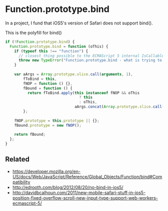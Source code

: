 # Function.prototype.bind
In a project, I fund that iOS5's version of Safari does not support bind().

This is the polyfill for bind()
```js
if (!Function.prototype.bind) {
  Function.prototype.bind = function (oThis) {
    if (typeof this !== "function") {
      // closest thing possible to the ECMAScript 5 internal IsCallable function
      throw new TypeError("Function.prototype.bind - what is trying to be bound is not callable");
    }
  
    var aArgs = Array.prototype.slice.call(arguments, 1), 
        fToBind = this, 
        fNOP = function () {},
        fBound = function () {
          return fToBind.apply(this instanceof fNOP && oThis
                                 ? this
                                 : oThis,
                               aArgs.concat(Array.prototype.slice.call(arguments)));
        };
  
    fNOP.prototype = this.prototype || {};
    fBound.prototype = new fNOP();
  
    return fBound;
  };
}
```
## Related
* https://developer.mozilla.org/en-US/docs/Web/JavaScript/Reference/Global_Objects/Function/bind#Compatibility
* http://edrooth.com/blog/2012/08/20/no-bind-in-ios5/
* http://davidbcalhoun.com/2011/new-mobile-safari-stuff-in-ios5-position-fixed-overflow-scroll-new-input-type-support-web-workers-ecmascript-5/

